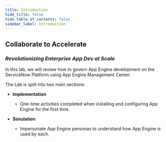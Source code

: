```yaml
---
title: Introduction
hide_title: false
hide_table_of_contents: false
sidebar_label: Introduction
---
```


## Collaborate to Accelerate

### *Revolutionizing Enterprise App Dev at Scale*


In this lab, we will review how to govern App Engine development on the ServiceNow Platform using App Engine Management
 Center. 

The Lab is split into two main sections:

- **Implementation**
  - One-time activities completed when installing and configuring App Engine for the first time. 

- **Simulation**
  - Impersonate App Engine personas to understand how App Engine is used by each.